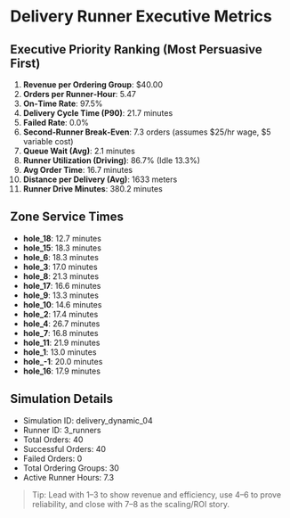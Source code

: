 # Delivery Runner Executive Metrics

## Executive Priority Ranking (Most Persuasive First)
1. **Revenue per Ordering Group**: $40.00
2. **Orders per Runner‑Hour**: 5.47
3. **On‑Time Rate**: 97.5%
4. **Delivery Cycle Time (P90)**: 21.7 minutes
5. **Failed Rate**: 0.0%
6. **Second‑Runner Break‑Even**: 7.3 orders (assumes $25/hr wage, $5 variable cost)
7. **Queue Wait (Avg)**: 2.1 minutes
8. **Runner Utilization (Driving)**: 86.7% (Idle 13.3%)
9. **Avg Order Time**: 16.7 minutes
10. **Distance per Delivery (Avg)**: 1633 meters
11. **Runner Drive Minutes**: 380.2 minutes

## Zone Service Times
- **hole_18**: 12.7 minutes
- **hole_15**: 18.3 minutes
- **hole_6**: 18.3 minutes
- **hole_3**: 17.0 minutes
- **hole_8**: 21.3 minutes
- **hole_17**: 16.6 minutes
- **hole_9**: 13.3 minutes
- **hole_10**: 14.6 minutes
- **hole_2**: 17.4 minutes
- **hole_4**: 26.7 minutes
- **hole_7**: 16.8 minutes
- **hole_11**: 21.9 minutes
- **hole_1**: 13.0 minutes
- **hole_-1**: 20.0 minutes
- **hole_16**: 17.9 minutes


## Simulation Details
- Simulation ID: delivery_dynamic_04
- Runner ID: 3_runners
- Total Orders: 40
- Successful Orders: 40
- Failed Orders: 0
- Total Ordering Groups: 30
- Active Runner Hours: 7.3

> Tip: Lead with 1–3 to show revenue and efficiency, use 4–6 to prove reliability, and close with 7–8 as the scaling/ROI story.
